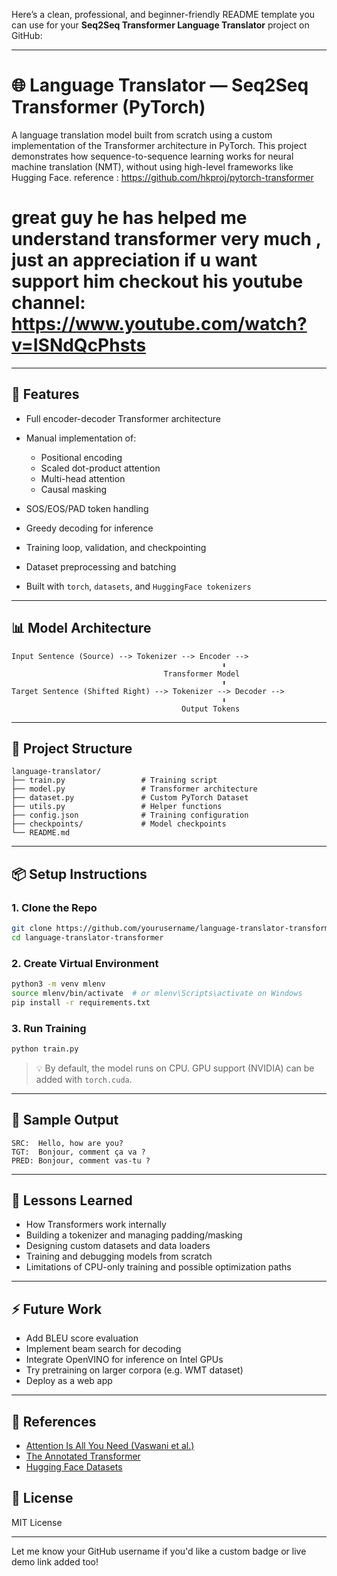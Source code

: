 Here’s a clean, professional, and beginner-friendly README template you can use for your **Seq2Seq Transformer Language Translator** project on GitHub:

---

# 🌐 Language Translator — Seq2Seq Transformer (PyTorch)

A language translation model built from scratch using a custom implementation of the Transformer architecture in PyTorch. This project demonstrates how sequence-to-sequence learning works for neural machine translation (NMT), without using high-level frameworks like Hugging Face.
reference : https://github.com/hkproj/pytorch-transformer
# great guy he has helped me understand transformer very much , just an appreciation if u want support him checkout his youtube channel: https://www.youtube.com/watch?v=ISNdQcPhsts
---

## 🚀 Features

* Full encoder-decoder Transformer architecture
* Manual implementation of:

  * Positional encoding
  * Scaled dot-product attention
  * Multi-head attention
  * Causal masking
* SOS/EOS/PAD token handling
* Greedy decoding for inference
* Training loop, validation, and checkpointing
* Dataset preprocessing and batching
* Built with `torch`, `datasets`, and `HuggingFace tokenizers`

---

## 📊 Model Architecture

```
Input Sentence (Source) --> Tokenizer --> Encoder -->
                                               ⬇
                                  Transformer Model
                                               ⬆
Target Sentence (Shifted Right) --> Tokenizer --> Decoder -->
                                               ⬇
                                      Output Tokens
```

---

## 📁 Project Structure

```
language-translator/
├── train.py                 # Training script
├── model.py                 # Transformer architecture
├── dataset.py               # Custom PyTorch Dataset
├── utils.py                 # Helper functions
├── config.json              # Training configuration
├── checkpoints/             # Model checkpoints
└── README.md
```

---

## 📦 Setup Instructions

### 1. Clone the Repo

```bash
git clone https://github.com/yourusername/language-translator-transformer.git
cd language-translator-transformer
```

### 2. Create Virtual Environment

```bash
python3 -m venv mlenv
source mlenv/bin/activate  # or mlenv\Scripts\activate on Windows
pip install -r requirements.txt
```

### 3. Run Training

```bash
python train.py
```

> 💡 By default, the model runs on CPU. GPU support (NVIDIA) can be added with `torch.cuda`.

---

## 🧪 Sample Output

```
SRC:  Hello, how are you?
TGT:  Bonjour, comment ça va ?
PRED: Bonjour, comment vas-tu ?
```

---

## 🧠 Lessons Learned

* How Transformers work internally
* Building a tokenizer and managing padding/masking
* Designing custom datasets and data loaders
* Training and debugging models from scratch
* Limitations of CPU-only training and possible optimization paths

---

## ⚡ Future Work

* Add BLEU score evaluation
* Implement beam search for decoding
* Integrate OpenVINO for inference on Intel GPUs
* Try pretraining on larger corpora (e.g. WMT dataset)
* Deploy as a web app

---

## 📜 References

* [Attention Is All You Need (Vaswani et al.)](https://arxiv.org/abs/1706.03762)
* [The Annotated Transformer](http://nlp.seas.harvard.edu/2018/04/03/attention.html)
* [Hugging Face Datasets](https://huggingface.co/docs/datasets)



## 📄 License

MIT License

---

Let me know your GitHub username if you'd like a custom badge or live demo link added too!
